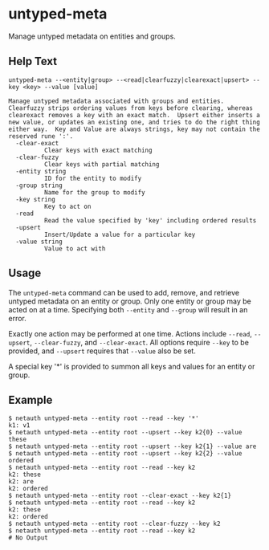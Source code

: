 # untyped-meta

Manage untyped metadata on entities and groups.

## Help Text

```
untyped-meta --<entity|group> --<read|clearfuzzy|clearexact|upsert> --key <key> --value [value]

Manage untyped metadata associated with groups and entities.
Clearfuzzy strips ordering values from keys before clearing, whereas
clearexact removes a key with an exact match.  Upsert either inserts a
new value, or updates an existing one, and tries to do the right thing
either way.  Key and Value are always strings, key may not contain the
reserved rune ':'.
  -clear-exact
          Clear keys with exact matching
  -clear-fuzzy
          Clear keys with partial matching
  -entity string
          ID for the entity to modify
  -group string
          Name for the group to modify
  -key string
          Key to act on
  -read
          Read the value specified by 'key' including ordered results
  -upsert
          Insert/Update a value for a particular key
  -value string
          Value to act with
```

## Usage

The `untyped-meta` command can be used to add, remove, and retrieve
untyped metadata on an entity or group.  Only one entity or group may
be acted on at a time.  Specifying both `--entity` and `--group` will
result in an error.

Exactly one action may be performed at one time.  Actions include
`--read`, `--upsert`, `--clear-fuzzy`, and `--clear-exact`.  All
options require `--key` to be provided, and `--upsert` requires that
`--value` also be set.

A special key '*' is provided to summon all keys and values for an
entity or group.

## Example

```shell
$ netauth untyped-meta --entity root --read --key '*'
k1: v1
$ netauth untyped-meta --entity root --upsert --key k2{0} --value these
$ netauth untyped-meta --entity root --upsert --key k2{1} --value are
$ netauth untyped-meta --entity root --upsert --key k2{2} --value ordered
$ netauth untyped-meta --entity root --read --key k2
k2: these
k2: are
k2: ordered
$ netauth untyped-meta --entity root --clear-exact --key k2{1}
$ netauth untyped-meta --entity root --read --key k2
k2: these
k2: ordered
$ netauth untyped-meta --entity root --clear-fuzzy --key k2
$ netauth untyped-meta --entity root --read --key k2
# No Output
```
